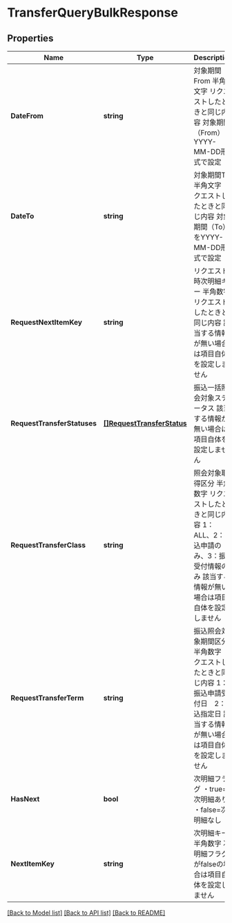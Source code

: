 # TransferQueryBulkResponse

## Properties
Name | Type | Description | Notes
------------ | ------------- | ------------- | -------------
**DateFrom** | **string** | 対象期間From 半角文字 リクエストしたときと同じ内容 対象期間（From）をYYYY-MM-DD形式で設定  | [optional] [default to null]
**DateTo** | **string** | 対象期間To 半角文字 リクエストしたときと同じ内容 対象期間（To）をYYYY-MM-DD形式で設定  | [optional] [default to null]
**RequestNextItemKey** | **string** | リクエスト時次明細キー 半角数字 リクエストしたときと同じ内容 該当する情報が無い場合は項目自体を設定しません  | [optional] [default to null]
**RequestTransferStatuses** | [**[]RequestTransferStatus**](RequestTransferStatus.md) | 振込一括照会対象ステータス 該当する情報が無い場合は項目自体を設定しません  | [optional] [default to null]
**RequestTransferClass** | **string** | 照会対象取得区分 半角数字 リクエストしたときと同じ内容 1：ALL、2：振込申請のみ、3：振込受付情報のみ 該当する情報が無い場合は項目自体を設定しません  | [optional] [default to null]
**RequestTransferTerm** | **string** | 振込照会対象期間区分 半角数字 リクエストしたときと同じ内容 1：振込申請受付日　2：振込指定日 該当する情報が無い場合は項目自体を設定しません  | [optional] [default to null]
**HasNext** | **bool** | 次明細フラグ ・true&#x3D;次明細あり ・false&#x3D;次明細なし  | [optional] [default to null]
**NextItemKey** | **string** | 次明細キー 半角数字 次明細フラグがfalseの場合は項目自体を設定しません  | [optional] [default to null]

[[Back to Model list]](../README.md#documentation-for-models) [[Back to API list]](../README.md#documentation-for-api-endpoints) [[Back to README]](../README.md)


